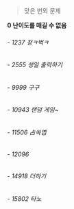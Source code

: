 >맞은 번외 문제

**0 난이도를 매길 수 없음** <br>
###### - 1237 정ㅋ벅ㅋ
###### - 2555 생일 출력하기
###### - 9999 구구
###### - 10943 랜덤 게임~
###### - 11506 占쏙옙
###### - 12096 
###### - 14918 더하기
###### - 15802 타노
